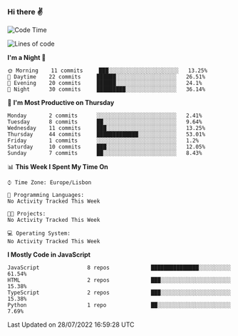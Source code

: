 ### Hi there :v:

<!--
**eusebioaddsilva/eusebioaddsilva** is a ✨ _special_ ✨ repository because its `README.md` (this file) appears on your GitHub profile.

<!--START_SECTION:waka-->
![Code Time](http://img.shields.io/badge/Code%20Time-2%20hrs%2018%20mins-blue)

![Lines of code](https://img.shields.io/badge/From%20Hello%20World%20I%27ve%20Written-623%20Thousand%20lines%20of%20code-blue)

**I'm a Night 🦉** 

```text
🌞 Morning    11 commits     ███░░░░░░░░░░░░░░░░░░░░░░   13.25% 
🌆 Daytime    22 commits     ██████░░░░░░░░░░░░░░░░░░░   26.51% 
🌃 Evening    20 commits     ██████░░░░░░░░░░░░░░░░░░░   24.1% 
🌙 Night      30 commits     █████████░░░░░░░░░░░░░░░░   36.14%

```
📅 **I'm Most Productive on Thursday** 

```text
Monday       2 commits      ░░░░░░░░░░░░░░░░░░░░░░░░░   2.41% 
Tuesday      8 commits      ██░░░░░░░░░░░░░░░░░░░░░░░   9.64% 
Wednesday    11 commits     ███░░░░░░░░░░░░░░░░░░░░░░   13.25% 
Thursday     44 commits     █████████████░░░░░░░░░░░░   53.01% 
Friday       1 commits      ░░░░░░░░░░░░░░░░░░░░░░░░░   1.2% 
Saturday     10 commits     ███░░░░░░░░░░░░░░░░░░░░░░   12.05% 
Sunday       7 commits      ██░░░░░░░░░░░░░░░░░░░░░░░   8.43%

```


📊 **This Week I Spent My Time On** 

```text
⌚︎ Time Zone: Europe/Lisbon

💬 Programming Languages: 
No Activity Tracked This Week

🐱‍💻 Projects: 
No Activity Tracked This Week

💻 Operating System: 
No Activity Tracked This Week

```

**I Mostly Code in JavaScript** 

```text
JavaScript               8 repos             ███████████████░░░░░░░░░░   61.54% 
HTML                     2 repos             ███░░░░░░░░░░░░░░░░░░░░░░   15.38% 
TypeScript               2 repos             ███░░░░░░░░░░░░░░░░░░░░░░   15.38% 
Python                   1 repo              ██░░░░░░░░░░░░░░░░░░░░░░░   7.69%

```



 Last Updated on 28/07/2022 16:59:28 UTC
<!--END_SECTION:waka-->
